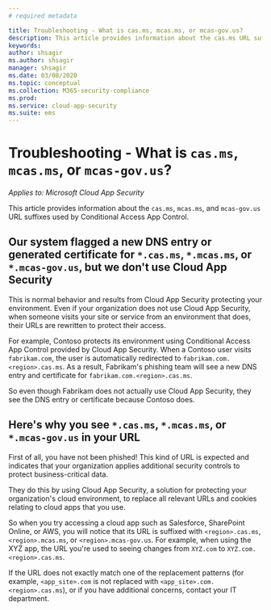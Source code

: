 ```yaml
---
# required metadata

title: Troubleshooting - What is cas.ms, mcas.ms, or mcas-gov.us?
description: This article provides information about the cas.ms URL suffix used by Conditional Access App Control.
keywords:
author: shsagir
ms.author: shsagir
manager: shsagir
ms.date: 03/08/2020
ms.topic: conceptual
ms.collection: M365-security-compliance
ms.prod:
ms.service: cloud-app-security
ms.suite: ems
---
```

# Troubleshooting - What is `cas.ms`, `mcas.ms`, or `mcas-gov.us`?

*Applies to: Microsoft Cloud App Security*

This article provides information about the `cas.ms`, `mcas.ms`, and `mcas-gov.us` URL suffixes used by Conditional Access App Control.

## Our system flagged a new DNS entry or generated certificate for `*.cas.ms`, `*.mcas.ms`, or `*.mcas-gov.us`, but we don't use Cloud App Security

This is normal behavior and results from Cloud App Security protecting your environment. Even if your organization does not use Cloud App Security, when someone visits your site or service from an environment that does, their URLs are rewritten to protect their access.

For example, Contoso protects its environment using Conditional Access App Control provided by Cloud App Security. When a Contoso user visits `fabrikam.com`, the user is automatically redirected to `fabrikam.com.<region>.cas.ms`. As a result, Fabrikam's phishing team will see a new DNS entry and certificate for `fabrikam.com.<region>.cas.ms`.

So even though Fabrikam does not actually use Cloud App Security, they see the DNS entry or certificate because Contoso does.

## Here's why you see `*.cas.ms`, `*.mcas.ms`, or `*.mcas-gov.us` in your URL

First of all, you have not been phished! This kind of URL is expected and indicates that your organization applies additional security controls to protect business-critical data.

They do this by using Cloud App Security, a solution for protecting your organization's cloud environment, to replace all relevant URLs and cookies relating to cloud apps that you use.

So when you try accessing a cloud app such as Salesforce, SharePoint Online, or AWS, you will notice that its URL is suffixed with `<region>.cas.ms`, `<region>.mcas.ms`, or `<region>.mcas-gov.us`. For example, when using the XYZ app, the URL you're used to seeing changes from `XYZ.com` to `XYZ.com.<region>.cas.ms`.

If the URL does not exactly match one of the replacement patterns (for example, `<app_site>.com` is not replaced with `<app_site>.com.<region>.cas.ms`), or if you have additional concerns, contact your IT department.
